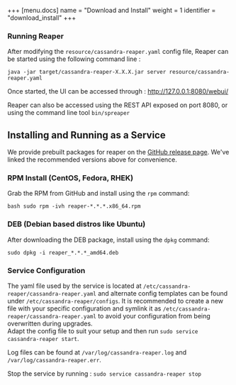 +++
[menu.docs]
name = "Download and Install"
weight = 1
identifier = "download_install"
+++




### Running Reaper

After modifying the `resource/cassandra-reaper.yaml` config file, Reaper can be started using the following command line :

```java -jar target/cassandra-reaper-X.X.X.jar server resource/cassandra-reaper.yaml```

Once started, the UI can be accessed through : http://127.0.0.1:8080/webui/

Reaper can also be accessed using the REST API exposed on port 8080, or using the command line tool `bin/spreaper`



## Installing and Running as a Service

We provide prebuilt packages for reaper on the [GitHub release page](https://github.com/thelastpickle/cassandra-reaper/releases).  We've linked the recommended versions above for convenience.


### RPM Install (CentOS, Fedora, RHEK)

Grab the RPM from GitHub and install using the `rpm` command:

`bash
sudo rpm -ivh reaper-*.*.*.x86_64.rpm
`  

### DEB (Debian based distros like Ubuntu)

After downloading the DEB package, install using the `dpkg` command: 

`
sudo dpkg -i reaper_*.*.*_amd64.deb
`

### Service Configuration

The yaml file used by the service is located at `/etc/cassandra-reaper/cassandra-reaper.yaml` and alternate config templates can be found under `/etc/cassandra-reaper/configs`.
It is recommended to create a new file with your specific configuration and symlink it as `/etc/cassandra-reaper/cassandra-reaper.yaml` to avoid your configuration from being overwritten during upgrades.  
Adapt the config file to suit your setup and then run `sudo service cassandra-reaper start`.  
  
Log files can be found at `/var/log/cassandra-reaper.log` and `/var/log/cassandra-reaper.err`.  

Stop the service by running : `sudo service cassandra-reaper stop`  



